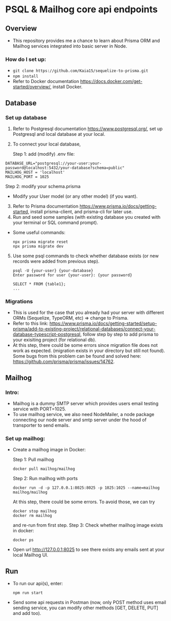 # PSQL & Mailhog core api endpoints

## Overview
- This repository provides me a chance to learn about Prisma ORM and Mailhog services integrated into basic server in Node.

### How do I set up: 
- `git clone https://github.com/Kaia15/sequelize-to-prisma.git`
- `npm install`
- Refer to Docker documentation https://docs.docker.com/get-started/overview/, install Docker.

## Database
###  Set up database
1. Refer to Postgresql documentation https://www.postgresql.org/, set up Postgresql and local database at your local.
2. To connect your local database,
   
   Step 1: add (modify) .env file:
  ```
  DATABASE_URL="postgresql://your-user:your-password@localhost:5432/your-database?schema=public"
  MAILHOG_HOST = 'localhost'
  MAILHOG_PORT = 1025
  ```
   Step 2: modify your schema.prisma
   - Modify your User model (or any other model) (if you want).
3. Refer to Prisma documentation https://www.prisma.io/docs/getting-started, install prisma-client, and prisma-cli for later use.
4. Run and seed some samples (with existing database you created with your terminal or SQL command prompt).
- Some useful commands:
  ```
  npx prisma migrate reset
  npx prisma migrate dev
  ```
5. Use some psql commands to check whether database exists (or new records were added from previous step).
   ```
   psql -U {your-user} {your-database}
   Enter password for user {your-user}: {your password}

   SELECT * FROM {table1};
   ...
   ```

### Migrations 
- This is used for the case that you already had your server with different ORMs (Sequelize, TypeORM, etc) => change to Prisma.
- Refer to this link: https://www.prisma.io/docs/getting-started/setup-prisma/add-to-existing-project/relational-databases/connect-your-database-typescript-postgresql, follow step by step to add prisma to your exisiting project (for relational db).
- At this step, there could be some errors since migration file does not work as expected. (migration exists in your directory but still not found). Some bugs from this problem can be found and solved here: https://github.com/prisma/prisma/issues/14762. 

## Mailhog
### Intro: 
- Mailhog is a dummy SMTP server which provides users email testing service with PORT=1025.
- To use mailhog service, we also need NodeMailer, a node package connecting our node server and smtp server under the hood of transporter to send emails.
### Set up mailhog:
- Create a mailhog image in Docker:
  
  Step 1: Pull mailhog
  ```
  docker pull mailhog/mailhog
  ```
  Step 2: Run mailhog with ports
  ```
  docker run -d -p 127.0.0.1:8025:8025 -p 1025:1025 --name=mailhog mailhog/mailhog
  ```
  At this step, there could be some errors. To avoid those, we can try
  ```
  docker stop mailhog
  docker rm mailhog
  ```
  and re-run from first step.
  Step 3: Check whether mailhog image exists in docker:
  ```
  docker ps
  ```
- Open url http://127.0.0.1:8025 to see there exists any emails sent at your local Mailhog UI.

## Run 
- To run our api(s), enter:
  ```
  npm run start
  ```
- Send some api requests in Postman (now, only POST method uses email sending service, you can modify other methods [GET, DELETE, PUT] and add too).

